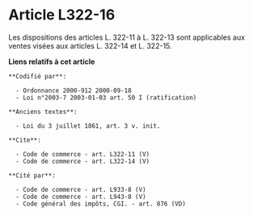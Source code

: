 # Article L322-16

Les dispositions des articles L. 322-11 à L. 322-13 sont applicables aux ventes visées aux articles L. 322-14 et L. 322-15.

**Liens relatifs à cet article**

	**Codifié par**:

	  - Ordonnance 2000-912 2000-09-18
	  - Loi n°2003-7 2003-01-03 art. 50 I (ratification)

	**Anciens textes**:

	  - Loi du 3 juillet 1861, art. 3 v. init.

	**Cite**:

	  - Code de commerce - art. L322-11 (V)
	  - Code de commerce - art. L322-14 (V)

	**Cité par**:

	  - Code de commerce - art. L933-8 (V)
	  - Code de commerce - art. L943-8 (V)
	  - Code général des impôts, CGI. - art. 876 (VD)
